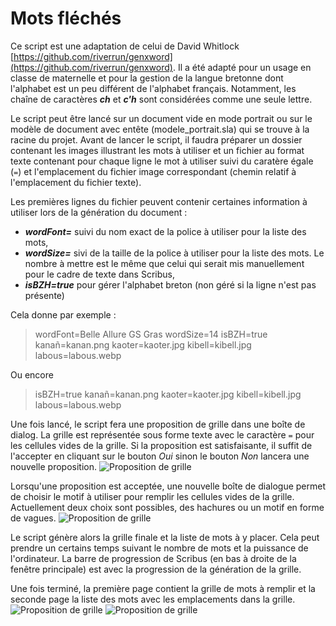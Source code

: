 # Mots fléchés

Ce script est une adaptation de celui de David Whitlock [https://github.com/riverrun/genxword](https://github.com/riverrun/genxword).
Il a été adapté pour un usage en classe de maternelle et pour la gestion de la langue bretonne dont l'alphabet est un peu différent de l'alphabet français. Notamment, les chaîne de caractères ***ch*** et ***c'h*** sont considérées comme une seule lettre.

Le script peut être lancé sur un document vide en mode portrait ou sur le modèle de document avec entête (modele_portrait.sla) qui se trouve à la racine du projet.
Avant de lancer le script, il faudra préparer un dossier contenant les images illustrant les mots à utiliser et un fichier au format texte contenant pour chaque ligne le mot à utiliser suivi du caratère égale (`=`) et l'emplacement du fichier image correspondant (chemin relatif à l'emplacement du fichier texte).

Les premières lignes du fichier peuvent contenir certaines information à utiliser lors de la génération du document :
 - ***wordFont=*** suivi du nom exact de la police à utiliser pour la liste des mots,
 - ***wordSize=*** sivi de la taille de la police à utiliser pour la liste des mots. Le nombre à mettre est le même que celui qui serait mis manuellement pour le cadre de texte dans Scribus,
  - ***isBZH=true*** pour gérer l'alphabet breton (non géré si la ligne n'est pas présente)

Cela donne par exemple :
> wordFont=Belle Allure GS Gras
> wordSize=14
> isBZH=true
> kanañ=kanan.png
> kaoter=kaoter.jpg
> kibell=kibell.jpg
> labous=labous.webp

Ou encore
> isBZH=true
> kanañ=kanan.png
> kaoter=kaoter.jpg
> kibell=kibell.jpg
> labous=labous.webp

Une fois lancé, le script fera une proposition de grille dans une boîte de dialog. La grille est représentée sous forme texte avec le caractère `=` pour les cellules vides de la grille. Si la proposition est satisfaisante, il suffit de l'accepter en cliquant sur le bouton *Oui* sinon le bouton *Non* lancera une nouvelle proposition.
![Proposition de grille](doc/assets/dialog_result.png)

Lorsqu'une proposition est acceptée, une nouvelle boîte de dialogue permet de choisir le motif à utiliser pour remplir les cellules vides de la grille. Actuellement deux choix sont possibles, des hachures ou un motif en forme de vagues.
![Proposition de grille](doc/assets/dialog_fill_empty_cells.png)

Le script génère alors la grille finale et la liste de mots à y placer. Cela peut prendre un certains temps suivant le nombre de mots et la puissance de l'ordinateur. La barre de progression de Scribus (en bas à droite de la fenêtre principale) est avec la progression de la génération de la grille.

Une fois terminé, la première page contient la grille de mots à remplir et la seconde page la liste des mots avec les emplacements dans la grille.
![Proposition de grille](doc/assets/result_crosswords.png)
![Proposition de grille](doc/assets/result_listwords.png)

